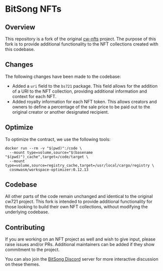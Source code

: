 # BitSong NFTs

## Overview
This repository is a fork of the original [cw-nfts](https://github.com/CosmWasm/cw-nfts) project. The purpose of this fork is to provide additional functionality to the NFT collections created with this codebase.

## Changes
The following changes have been made to the codebase:

* Added a `uri` field to the `bs721` package. This field allows for the addition of a URI to the NFT collection, providing additional information and context for each NFT.
* Added royalty information for each NFT token. This allows creators and owners to define a percentage of the sale price to be paid out to the original creator or another designated recipient.

## Optimize
To optimize the contract, we use the following tools:

```
docker run --rm -v "$(pwd)":/code \
  --mount type=volume,source="$(basename "$(pwd)")_cache",target=/code/target \
  --mount type=volume,source=registry_cache,target=/usr/local/cargo/registry \
  cosmwasm/workspace-optimizer:0.12.13
```

## Codebase
All other parts of the code remain unchanged and identical to the original cw721 project. This fork is intended to provide additional functionality for those looking to build their own NFT collections, without modifying the underlying codebase.

## Contributing

If you are working on an NFT project as well and wish to give input, please raise issues and/or PRs.
Additional maintainers can be added if they show commitment to the project.

You can also join the [BitSong Discord](https://discord.bitsong.io) server
for more interactive discussion on these themes.
